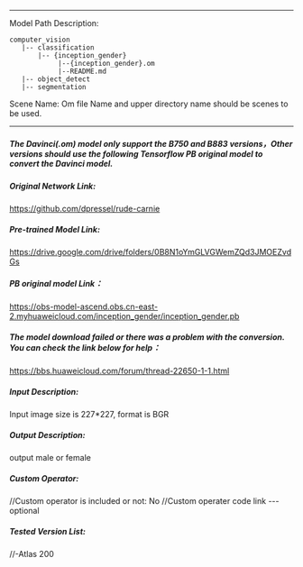 *******************************************************************************
Model Path Description:
```
computer_vision
   |-- classification
       |-- {inception_gender}
            |--{inception_gender}.om
            |--README.md
   |-- object_detect
   |-- segmentation
```

Scene Name: Om file Name and upper directory name should be scenes to be used.
*******************************************************************************

##### The Davinci(.om) model only support the B750 and B883 versions，Other versions should use the following Tensorflow PB original model to convert the Davinci model.

##### Original Network Link:
https://github.com/dpressel/rude-carnie

##### Pre-trained Model Link:
https://drive.google.com/drive/folders/0B8N1oYmGLVGWemZQd3JMOEZvdGs

##### PB original model Link：
https://obs-model-ascend.obs.cn-east-2.myhuaweicloud.com/inception_gender/inception_gender.pb

##### The model download failed or there was a problem with the conversion. You can check the link below for help：
https://bbs.huaweicloud.com/forum/thread-22650-1-1.html

##### Input Description:
Input image size is 227*227, format is BGR

##### Output Description:
output male or female

##### Custom Operator:
//Custom operator is included or not: No
//Custom operater code link ---optional

##### Tested Version List:
//-Atlas 200
